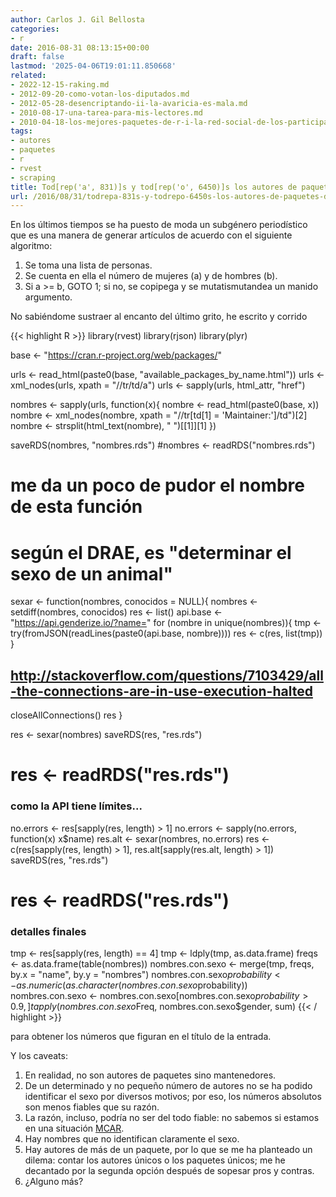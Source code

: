```yaml
---
author: Carlos J. Gil Bellosta
categories:
- r
date: 2016-08-31 08:13:15+00:00
draft: false
lastmod: '2025-04-06T19:01:11.850668'
related:
- 2022-12-15-raking.md
- 2012-09-20-como-votan-los-diputados.md
- 2012-05-28-desencriptando-ii-la-avaricia-es-mala.md
- 2010-08-17-una-tarea-para-mis-lectores.md
- 2010-04-18-los-mejores-paquetes-de-r-i-la-red-social-de-los-participantes-en-r-help.md
tags:
- autores
- paquetes
- r
- rvest
- scraping
title: Tod[rep('a', 831)]s y tod[rep('o', 6450)]s los autores de paquetes de R
url: /2016/08/31/todrepa-831s-y-todrepo-6450s-los-autores-de-paquetes-de-r/
---
```


En los últimos tiempos se ha puesto de moda un subgénero periodístico que es una manera de generar artículos de acuerdo con el siguiente algoritmo:

  1. Se toma una lista de personas.
  2. Se cuenta en ella el número de mujeres (a) y de hombres (b).
  3. Si a >= b, GOTO 1; si no, se copipega y se mutatismutandea un manido argumento.

No sabiéndome sustraer al encanto del último grito, he escrito y corrido

{{< highlight R >}}
library(rvest)
library(rjson)
library(plyr)

base <- "https://cran.r-project.org/web/packages/"

urls <- read_html(paste0(base, "available_packages_by_name.html"))
urls <- xml_nodes(urls, xpath = "//tr/td/a")
urls <- sapply(urls, html_attr, "href")

nombres <- sapply(urls, function(x){
  nombre <- read_html(paste0(base, x))
  nombre <- xml_nodes(nombre,
    xpath = "//tr[td[1] = 'Maintainer:']/td")[2]
  nombre <- strsplit(html_text(nombre), " ")[[1]][1]
})

saveRDS(nombres, "nombres.rds")
#nombres <- readRDS("nombres.rds")

# me da un poco de pudor el nombre de esta función
# según el DRAE, es "determinar el sexo de un animal"
sexar <- function(nombres, conocidos = NULL){
  nombres <- setdiff(nombres, conocidos)
  res <- list()
  api.base <- "https://api.genderize.io/?name="
  for (nombre in unique(nombres)){
    tmp <- try(fromJSON(readLines(paste0(api.base, nombre))))
    res <- c(res, list(tmp))
  }
  ## http://stackoverflow.com/questions/7103429/all-the-connections-are-in-use-execution-halted
  closeAllConnections()
  res
}

res <- sexar(nombres)
saveRDS(res, "res.rds")
# res <- readRDS("res.rds")

### como la API tiene límites...
no.errors <- res[sapply(res, length) > 1]
no.errors <- sapply(no.errors, function(x) x$name)
res.alt <- sexar(nombres, no.errors)
res <- c(res[sapply(res, length) > 1],
  res.alt[sapply(res.alt, length) > 1])
saveRDS(res, "res.rds")
# res <- readRDS("res.rds")

### detalles finales
tmp <- res[sapply(res, length) == 4]
tmp <- ldply(tmp, as.data.frame)
freqs <- as.data.frame(table(nombres))
nombres.con.sexo <- merge(tmp, freqs, by.x = "name", by.y = "nombres")
nombres.con.sexo$probability <- as.numeric(as.character(nombres.con.sexo$probability))
nombres.con.sexo <- nombres.con.sexo[nombres.con.sexo$probability > 0.9,]
tapply(nombres.con.sexo$Freq, nombres.con.sexo$gender, sum)
{{< / highlight >}}

para obtener los números que figuran en el título de la entrada.

Y los caveats:

1. En realidad, no son autores de paquetes sino mantenedores.
2. De un determinado y no pequeño número de autores no se ha podido identificar el sexo por diversos motivos; por eso, los números absolutos son menos fiables que su razón.
3. La razón, incluso, podría no ser del todo fiable: no sabemos si estamos en una situación [MCAR](https://datanalytics.com/2012/06/28/valores-perdidos-mcar-mar-y-mnar/).
4. Hay nombres que no identifican claramente el sexo.
5. Hay autores de más de un paquete, por lo que se me ha planteado un dilema: contar los autores únicos o los paquetes únicos; me he decantado por la segunda opción después de sopesar pros y contras.
6. ¿Alguno más?